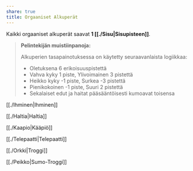 ```yaml
---
share: true
title: Orgaaniset Alkuperät
---
```

Kaikki orgaaniset alkuperät saavat **1 [[./Sisu|Sisupisteen]]**.

> **Pelintekijän muistiinpanoja:**
>
> Alkuperien tasapainotuksessa on käytetty seuraavanlaista logiikkaa:
>
> - Oletuksena 6 erikoisuuspistettä
> - Vahva kyky 1 piste, Ylivoimainen 3 pistettä
> - Heikko kyky -1 piste, Surkea -3 pistettä
> - Pienikokoinen -1 piste, Suuri 2 pistettä
> - Sekalaiset edut ja haitat pääsääntöisesti kumoavat toisensa

[[./Ihminen|Ihminen]]

[[./Haltia|Haltia]]

[[./Kaapio|Kääpiö]]

[[./Telepaatti|Telepaatti]]

[[./Orkki|Troggi]]

[[./Peikko|Sumo-Troggi]]